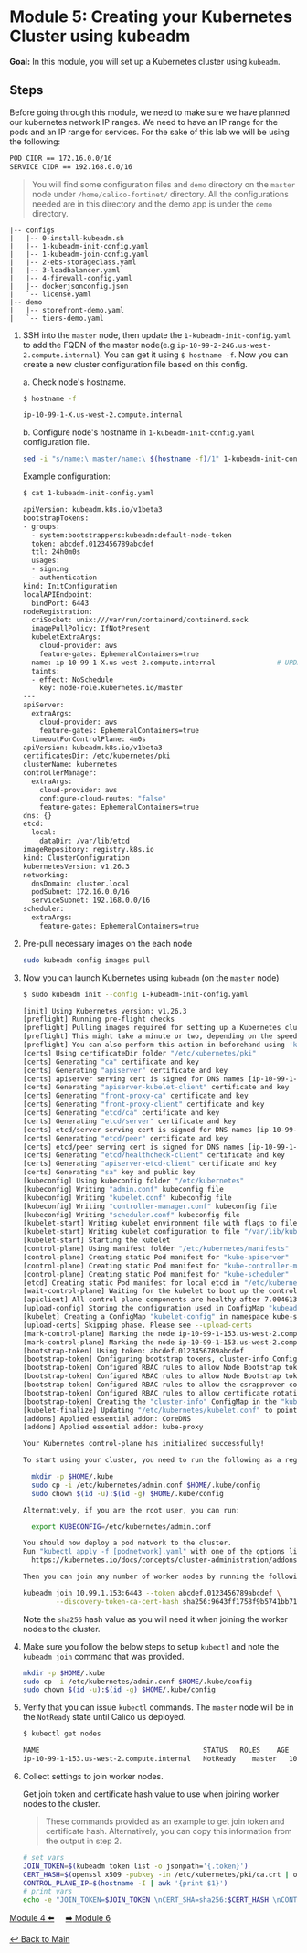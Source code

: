 # Module 5: Creating your Kubernetes Cluster using kubeadm

**Goal:** In this module, you will set up a Kubernetes cluster using `kubeadm`.

## Steps

Before going through this module, we need to make sure we have planned our kubernetes network IP ranges. We need to have an IP range for the pods and an IP range for services. For the sake of this lab we will be using the following:

```bash
POD CIDR == 172.16.0.0/16
SERVICE CIDR == 192.168.0.0/16
```

>You will find some configuration files and `demo` directory on the `master` node under `/home/calico-fortinet/` directory. All the configurations needed are in this directory and the demo app is under the `demo` directory. 

```text
|-- configs
|   |-- 0-install-kubeadm.sh
|   |-- 1-kubeadm-init-config.yaml
|   |-- 1-kubeadm-join-config.yaml
|   |-- 2-ebs-storageclass.yaml
|   |-- 3-loadbalancer.yaml
|   |-- 4-firewall-config.yaml
|   |-- dockerjsonconfig.json
|   `-- license.yaml
|-- demo
|   |-- storefront-demo.yaml
|   `-- tiers-demo.yaml
```

1. SSH into the `master` node, then update the `1-kubeadm-init-config.yaml` to add the FQDN of the master node(e.g `ip-10-99-2-246.us-west-2.compute.internal`). You can get it using `$ hostname -f`. Now you can create a new cluster configuration file based on this config.

    a. Check node's hostname.

    ```bash
    $ hostname -f

    ip-10-99-1-X.us-west-2.compute.internal
    ```

    b. Configure node's hostname in `1-kubeadm-init-config.yaml` configuration file.

    ```bash
    sed -i "s/name:\ master/name:\ $(hostname -f)/1" 1-kubeadm-init-config.yaml
    ```

    Example configuration:

    ```bash
    $ cat 1-kubeadm-init-config.yaml

    apiVersion: kubeadm.k8s.io/v1beta3
    bootstrapTokens:
    - groups:
      - system:bootstrappers:kubeadm:default-node-token
      token: abcdef.0123456789abcdef
      ttl: 24h0m0s
      usages:
      - signing
      - authentication
    kind: InitConfiguration
    localAPIEndpoint:
      bindPort: 6443
    nodeRegistration:
      criSocket: unix:///var/run/containerd/containerd.sock
      imagePullPolicy: IfNotPresent
      kubeletExtraArgs:
        cloud-provider: aws
        feature-gates: EphemeralContainers=true
      name: ip-10-99-1-X.us-west-2.compute.internal               # UPDATE with the full AWS DNS name e.g ip-10-99-2-246.us-west-2.compute.internal
      taints:
      - effect: NoSchedule
        key: node-role.kubernetes.io/master
    ---
    apiServer:
      extraArgs:
        cloud-provider: aws
        feature-gates: EphemeralContainers=true
      timeoutForControlPlane: 4m0s
    apiVersion: kubeadm.k8s.io/v1beta3
    certificatesDir: /etc/kubernetes/pki
    clusterName: kubernetes
    controllerManager:
      extraArgs:
        cloud-provider: aws
        configure-cloud-routes: "false"
        feature-gates: EphemeralContainers=true
    dns: {}
    etcd:
      local:
        dataDir: /var/lib/etcd
    imageRepository: registry.k8s.io
    kind: ClusterConfiguration
    kubernetesVersion: v1.26.3
    networking:
      dnsDomain: cluster.local
      podSubnet: 172.16.0.0/16
      serviceSubnet: 192.168.0.0/16
    scheduler:
      extraArgs:
        feature-gates: EphemeralContainers=true
    ```

2. Pre-pull necessary images on the each node

    ```bash
    sudo kubeadm config images pull
    ```

3. Now you can launch Kubernetes using `kubeadm` (on the `master` node)

    ```bash
    $ sudo kubeadm init --config 1-kubeadm-init-config.yaml

    [init] Using Kubernetes version: v1.26.3
    [preflight] Running pre-flight checks
    [preflight] Pulling images required for setting up a Kubernetes cluster
    [preflight] This might take a minute or two, depending on the speed of your internet connection
    [preflight] You can also perform this action in beforehand using 'kubeadm config images pull'
    [certs] Using certificateDir folder "/etc/kubernetes/pki"
    [certs] Generating "ca" certificate and key
    [certs] Generating "apiserver" certificate and key
    [certs] apiserver serving cert is signed for DNS names [ip-10-99-1-153.us-west-2.compute.internal kubernetes kubernetes.default kubernetes.default.svc kubernetes.default.svc.cluster.local] and IPs [192.168.0.1 10.99.1.153]
    [certs] Generating "apiserver-kubelet-client" certificate and key
    [certs] Generating "front-proxy-ca" certificate and key
    [certs] Generating "front-proxy-client" certificate and key
    [certs] Generating "etcd/ca" certificate and key
    [certs] Generating "etcd/server" certificate and key
    [certs] etcd/server serving cert is signed for DNS names [ip-10-99-1-153.us-west-2.compute.internal localhost] and IPs [10.99.1.153 127.0.0.1 ::1]
    [certs] Generating "etcd/peer" certificate and key
    [certs] etcd/peer serving cert is signed for DNS names [ip-10-99-1-153.us-west-2.compute.internal localhost] and IPs [10.99.1.153 127.0.0.1 ::1]
    [certs] Generating "etcd/healthcheck-client" certificate and key
    [certs] Generating "apiserver-etcd-client" certificate and key
    [certs] Generating "sa" key and public key
    [kubeconfig] Using kubeconfig folder "/etc/kubernetes"
    [kubeconfig] Writing "admin.conf" kubeconfig file
    [kubeconfig] Writing "kubelet.conf" kubeconfig file
    [kubeconfig] Writing "controller-manager.conf" kubeconfig file
    [kubeconfig] Writing "scheduler.conf" kubeconfig file
    [kubelet-start] Writing kubelet environment file with flags to file "/var/lib/kubelet/kubeadm-flags.env"
    [kubelet-start] Writing kubelet configuration to file "/var/lib/kubelet/config.yaml"
    [kubelet-start] Starting the kubelet
    [control-plane] Using manifest folder "/etc/kubernetes/manifests"
    [control-plane] Creating static Pod manifest for "kube-apiserver"
    [control-plane] Creating static Pod manifest for "kube-controller-manager"
    [control-plane] Creating static Pod manifest for "kube-scheduler"
    [etcd] Creating static Pod manifest for local etcd in "/etc/kubernetes/manifests"
    [wait-control-plane] Waiting for the kubelet to boot up the control plane as static Pods from directory "/etc/kubernetes/manifests". This can take up to 4m0s
    [apiclient] All control plane components are healthy after 7.004613 seconds
    [upload-config] Storing the configuration used in ConfigMap "kubeadm-config" in the "kube-system" Namespace
    [kubelet] Creating a ConfigMap "kubelet-config" in namespace kube-system with the configuration for the kubelets in the cluster
    [upload-certs] Skipping phase. Please see --upload-certs
    [mark-control-plane] Marking the node ip-10-99-1-153.us-west-2.compute.internal as control-plane by adding the labels: [node-role.kubernetes.io/control-plane node.kubernetes.io/exclude-from-external-load-balancers]
    [mark-control-plane] Marking the node ip-10-99-1-153.us-west-2.compute.internal as control-plane by adding the taints [node-role.kubernetes.io/master:NoSchedule]
    [bootstrap-token] Using token: abcdef.0123456789abcdef
    [bootstrap-token] Configuring bootstrap tokens, cluster-info ConfigMap, RBAC Roles
    [bootstrap-token] Configured RBAC rules to allow Node Bootstrap tokens to get nodes
    [bootstrap-token] Configured RBAC rules to allow Node Bootstrap tokens to post CSRs in order for nodes to get long term certificate credentials
    [bootstrap-token] Configured RBAC rules to allow the csrapprover controller automatically approve CSRs from a Node Bootstrap Token
    [bootstrap-token] Configured RBAC rules to allow certificate rotation for all node client certificates in the cluster
    [bootstrap-token] Creating the "cluster-info" ConfigMap in the "kube-public" namespace
    [kubelet-finalize] Updating "/etc/kubernetes/kubelet.conf" to point to a rotatable kubelet client certificate and key
    [addons] Applied essential addon: CoreDNS
    [addons] Applied essential addon: kube-proxy

    Your Kubernetes control-plane has initialized successfully!

    To start using your cluster, you need to run the following as a regular user:

      mkdir -p $HOME/.kube
      sudo cp -i /etc/kubernetes/admin.conf $HOME/.kube/config
      sudo chown $(id -u):$(id -g) $HOME/.kube/config

    Alternatively, if you are the root user, you can run:

      export KUBECONFIG=/etc/kubernetes/admin.conf

    You should now deploy a pod network to the cluster.
    Run "kubectl apply -f [podnetwork].yaml" with one of the options listed at:
      https://kubernetes.io/docs/concepts/cluster-administration/addons/

    Then you can join any number of worker nodes by running the following on each as root:

    kubeadm join 10.99.1.153:6443 --token abcdef.0123456789abcdef \
            --discovery-token-ca-cert-hash sha256:9643ff1758f9b5741bb7153f136717a9aeaf36a862fa7e7bb073a82238cdab3f
    ```

    Note the `sha256` hash value as you will need it when joining the worker nodes to the cluster.

3. Make sure you follow the below steps to setup `kubectl` and note the `kubeadm join` command that was provided.

    ```bash
    mkdir -p $HOME/.kube
    sudo cp -i /etc/kubernetes/admin.conf $HOME/.kube/config
    sudo chown $(id -u):$(id -g) $HOME/.kube/config
    ```

4. Verify that you can issue `kubectl` commands. The `master` node will be in the `NotReady` state until Calico us deployed.

    ```bash
    $ kubectl get nodes

    NAME                                        STATUS   ROLES    AGE   VERSION
    ip-10-99-1-153.us-west-2.compute.internal   NotReady    master   10m   v1.26.3
    ```

5. Collect settings to join worker nodes.

    Get join token and certificate hash value to use when joining worker nodes to the cluster.

    >These commands provided as an example to get join token and certificate hash. Alternatively, you can copy this information from the output in step 2.

    ```bash
    # set vars
    JOIN_TOKEN=$(kubeadm token list -o jsonpath='{.token}')
    CERT_HASH=$(openssl x509 -pubkey -in /etc/kubernetes/pki/ca.crt | openssl rsa -pubin -outform der 2>/dev/null | openssl dgst -sha256 -hex | sed 's/^.* //')
    CONTROL_PLANE_IP=$(hostname -I | awk '{print $1}')
    # print vars
    echo -e "JOIN_TOKEN=$JOIN_TOKEN \nCERT_SHA=sha256:$CERT_HASH \nCONTROL_PLANE_IP=$CONTROL_PLANE_IP"
    ```

[Module 4 :arrow_left:](../modules/accessing-your-k8s-nodes.md) &nbsp;&nbsp;&nbsp;&nbsp;[:arrow_right: Module 6](../modules/join-nodes.md)

[:leftwards_arrow_with_hook: Back to Main](/README.md)
